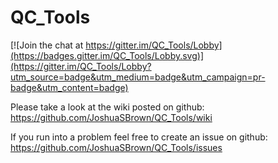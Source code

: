 # QC_Tools

[![Join the chat at https://gitter.im/QC_Tools/Lobby](https://badges.gitter.im/QC_Tools/Lobby.svg)](https://gitter.im/QC_Tools/Lobby?utm_source=badge&utm_medium=badge&utm_campaign=pr-badge&utm_content=badge)

Please take a look at the wiki posted on github: https://github.com/JoshuaSBrown/QC_Tools/wiki

If you run into a problem feel free to create an issue on github: https://github.com/JoshuaSBrown/QC_Tools/issues
